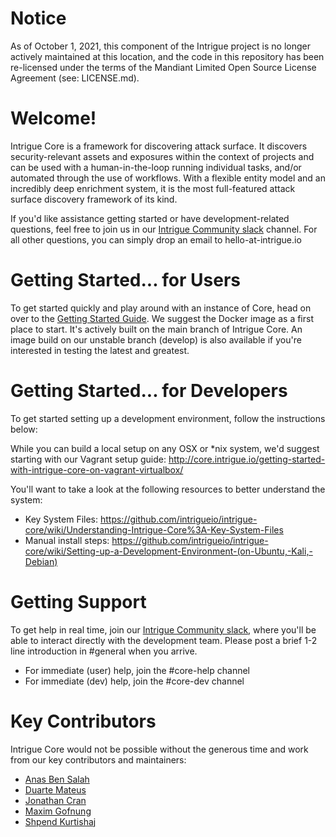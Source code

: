 
# Notice

As of October 1, 2021, this component of the Intrigue project is no longer actively maintained at this location, and the code in this repository has been re-licensed under the terms of the Mandiant Limited Open Source License Agreement (see: LICENSE.md).

# Welcome!

Intrigue Core is a framework for discovering attack surface. It discovers security-relevant assets and exposures within the context of projects and can be used with a human-in-the-loop running individual tasks, and/or automated through the use of workflows. With a flexible entity model and an incredibly deep enrichment system, it is the most full-featured attack surface discovery framework of its kind.

If you'd like assistance getting started or have development-related questions, feel free to join us in our [Intrigue Community slack](https://join.slack.com/t/intrigue-community/shared_invite/zt-gh42ghi8-P~Z6wf1Bj5097vLLuqen6g) channel. For all other questions, you can simply drop an email to hello-at-intrigue.io

# Getting Started... for Users

To get started quickly and play around with an instance of Core, head on over to the [Getting Started Guide](https://core.intrigue.io/getting-started/). We suggest the Docker image as a first place to start. It's actively built on the main branch of Intrigue Core. An image build on our unstable branch (develop) is also available if you're interested in testing the latest and greatest.

# Getting Started... for Developers

To get started setting up a development environment, follow the instructions below:

While you can build a local setup on any OSX or \*nix system, we'd suggest starting with our Vagrant setup guide: http://core.intrigue.io/getting-started-with-intrigue-core-on-vagrant-virtualbox/

You'll  want to take a look at the following resources to better understand the system:
 * Key System Files: https://github.com/intrigueio/intrigue-core/wiki/Understanding-Intrigue-Core%3A-Key-System-Files
 * Manual install steps: https://github.com/intrigueio/intrigue-core/wiki/Setting-up-a-Development-Environment-(on-Ubuntu,-Kali,-Debian)

# Getting Support

To get help in real time, join our [Intrigue Community slack](https://join.slack.com/t/intrigue-community/shared_invite/zt-gh42ghi8-P~Z6wf1Bj5097vLLuqen6g), where you'll be able to interact directly with the development team. Please post a brief 1-2 line introduction in #general when you arrive.

  - For immediate (user) help, join the #core-help channel
  - For immediate (dev) help, join the #core-dev channel

# Key Contributors

Intrigue Core would not be possible without the generous time and work from our key contributors and maintainers:

 * [Anas Ben Salah](https://twitter.com/bensalah_anas)
 * [Duarte Mateus](https://github.com/duartemateus)
 * [Jonathan Cran](https://twitter.com/jcran)
 * [Maxim Gofnung](https://github.com/m-q-t)
 * [Shpend Kurtishaj](https://twitter.com/shpendk)


